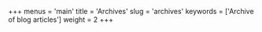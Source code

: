 +++
menus = 'main'
title = 'Archives'
slug = 'archives'
keywords = ['Archive of blog articles']
weight = 2
+++
